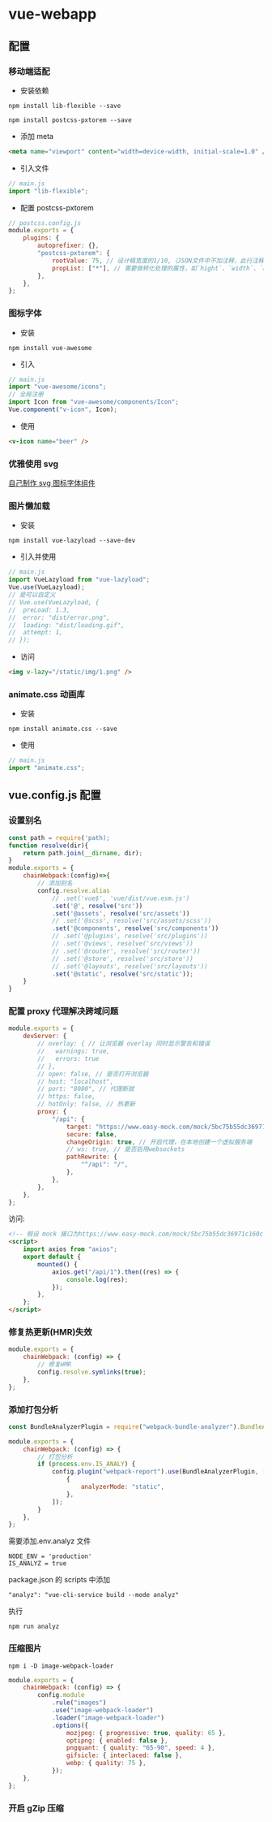 # vue-webapp

## 配置

### 移动端适配

-   安装依赖

```shell
npm install lib-flexible --save

npm install postcss-pxtorem --save
```

-   添加 meta

```html
<meta name="viewport" content="width=device-width, initial-scale=1.0" />
```

-   引入文件

```javascript
// main.js
import "lib-flexible";
```

-   配置 postcss-pxtorem

```javascript
// postcss.config.js
module.exports = {
	plugins: {
		autoprefixer: {},
		"postcss-pxtorem": {
			rootValue: 75, // 设计稿宽度的1/10,（JSON文件中不加注释，此行注释及下行注释均删除）
			propList: ["*"], // 需要做转化处理的属性，如`hight`、`width`、`margin`等，`*`表示全部
		},
	},
};
```

### 图标字体

-   安装

```
npm install vue-awesome
```

-   引入

```javascript
// main.js
import "vue-awesome/icons";
// 全局注册
import Icon from "vue-awesome/components/Icon";
Vue.component("v-icon", Icon);
```

-   使用

```html
<v-icon name="beer" />
```

### 优雅使用 svg

[自己制作 svg 图标字体组件](https://juejin.im/post/5c3c544c6fb9a049d37f5903)

### 图片懒加载

-   安装

```
npm install vue-lazyload --save-dev
```

-   引入并使用

```javascript
// main.js
import VueLazyload from "vue-lazyload";
Vue.use(VueLazyload);
// 是可以自定义
// Vue.use(VueLazyload, {
// 	preLoad: 1.3,
// 	error: "dist/error.png",
// 	loading: "dist/loading.gif",
// 	attempt: 1,
// });
```

-   访问

```html
<img v-lazy="/static/img/1.png" />
```

### animate.css 动画库

-   安装

```
npm install animate.css --save
```

-   使用

```javascript
// main.js
import "animate.css";
```

## vue.config.js 配置

### 设置别名

```javascript
const path = require('path);
function resolve(dir){
    return path.join(__dirname, dir);
}
module.exports = {
    chainWebpack:(config)=>{
        // 添加别名
        config.resolve.alias
            // .set('vue$', 'vue/dist/vue.esm.js')
            .set('@', resolve('src'))
            .set('@assets', resolve('src/assets'))
            // .set('@scss', resolve('src/assets/scss'))
            .set('@components', resolve('src/components'))
            // .set('@plugins', resolve('src/plugins'))
            // .set('@views', resolve('src/views'))
            // .set('@router', resolve('src/router'))
            // .set('@store', resolve('src/store'))
            // .set('@layouts', resolve('src/layouts'))
            .set('@static', resolve('src/static'));
    }
}
```

### 配置 proxy 代理解决跨域问题

```javascript
module.exports = {
	devServer: {
		// overlay: { // 让浏览器 overlay 同时显示警告和错误
		//   warnings: true,
		//   errors: true
		// },
		// open: false, // 是否打开浏览器
		// host: "localhost",
		// port: "8080", // 代理断就
		// https: false,
		// hotOnly: false, // 热更新
		proxy: {
			"/api": {
				target: "https://www.easy-mock.com/mock/5bc75b55dc36971c160cad1b/sheets", // 目标代理接口地址
				secure: false,
				changeOrigin: true, // 开启代理，在本地创建一个虚拟服务端
				// ws: true, // 是否启用websockets
				pathRewrite: {
					"^/api": "/",
				},
			},
		},
	},
};
```

访问:

```html
<!-- 假设 mock 接口为https://www.easy-mock.com/mock/5bc75b55dc36971c160cad1b/sheets/1 -->
<script>
	import axios from "axios";
	export default {
		mounted() {
			axios.get("/api/1").then((res) => {
				console.log(res);
			});
		},
	};
</script>
```

### 修复热更新(HMR)失效

```javascript
module.exports = {
	chainWebpack: (config) => {
		// 修复HMR
		config.resolve.symlinks(true);
	},
};
```

### 添加打包分析

```javascript
const BundleAnalyzerPlugin = require("webpack-bundle-analyzer").BundleAnalyzerPlugin;

module.exports = {
	chainWebpack: (config) => {
		// 打包分析
		if (process.env.IS_ANALY) {
			config.plugin("webpack-report").use(BundleAnalyzerPlugin, [
				{
					analyzerMode: "static",
				},
			]);
		}
	},
};
```

需要添加.env.analyz 文件

```
NODE_ENV = 'production'
IS_ANALYZ = true
```

package.json 的 scripts 中添加

```
"analyz": "vue-cli-service build --mode analyz"
```

执行

```
npm run analyz
```

### 压缩图片

```
npm i -D image-webpack-loader
```

```javascript
module.exports = {
	chainWebpack: (config) => {
		config.module
			.rule("images")
			.use("image-webpack-loader")
			.loader("image-webpack-loader")
			.options({
				mozjpeg: { progressive: true, quality: 65 },
				optipng: { enabled: false },
				pngquant: { quality: "65-90", speed: 4 },
				gifsicle: { interlaced: false },
				webp: { quality: 75 },
			});
	},
};
```

### 开启 gZip 压缩
